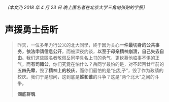 ###### *（本文乃 2018 年 4 月 23 日 晚上匿名者在北京大学三角地张贴的字报）*

# 声援勇士岳昕
>昨天，一位多年力行公义的北大同學，終于因为关心**一件最切身的公共事务，依法申请信息公开**，而被深夜约谈，**以至于母亲精神崩溃，自己失去自由**。我们这些匿名者敬佩岳同学具名上书的勇气，更钦慕他临事不惧的正气。而**有司諸公**，你们究竟在怕什么？岳同学最怕的是，对不起百廿年前的**五四先辈**，毁了**精神上的校庆**，而你们最怕的是“出乱子”，毁了作为政绩的校庆。我们于是想问，这到底是**誰和谁**的斗争？这是“两个北大”之间的斗争。
>
>**湖底群魂**
